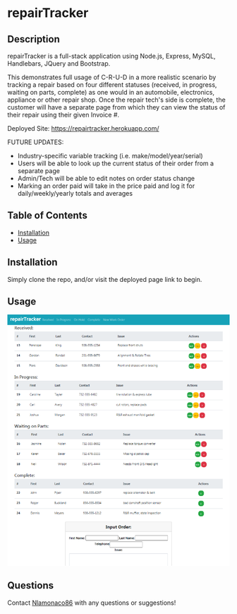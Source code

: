 # repairTracker

## Description

repairTracker is a full-stack application using Node.js, Express, MySQL, Handlebars, JQuery and Bootstrap. 

This demonstrates full usage of C-R-U-D in a more realistic scenario by tracking a repair based on four different statuses (received, in progress, waiting on parts, complete) as one would in an automobile, electronics, appliance or other repair shop. Once the repair tech's side is complete, the customer will have a separate page from which they can view the status of their repair using their given Invoice #. 

Deployed Site: https://repairtracker.herokuapp.com/

FUTURE UPDATES: 
- Industry-specific variable tracking (i.e. make/model/year/serial)
- Users will be able to look up the current status of their order from a separate page
- Admin/Tech will be able to edit notes on order status change
- Marking an order paid will take in the price paid and log it for daily/weekly/yearly totals and averages 

## Table of Contents

* [Installation](#installation)
* [Usage](#usage)

## Installation

Simply clone the repo, and/or visit the deployed page link to begin.

## Usage
![repairTracker](./public/assets/screenshot.png) 

## Questions

Contact [Nlamonaco86](mailto:nlamonaco86@gmail.com) with any questions or suggestions!
